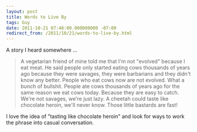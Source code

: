```yaml
---
layout: post
title: Words to Live By
tags: Guy
date: 2011-10-21 07:48:00.000000000 -07:00
redirect_from: /2011/10/21/words-to-live-by.html
---
```


A story I heard somewhere ...

> A vegetarian friend of mine told me that I'm not "evolved" because I eat meat.  He said people only started eating cows thousands of years ago because they were savages, they were barbarians and they didn't know any better.  People who eat cows now are not evolved.  What a bunch of bullshit.  People ate cows thousands of years ago for the same reason we eat cows today.  Because they are easy to catch.  We're not savages, we're just lazy.  A cheetah could taste like chocolate heroin, we'll never know.  Those little bastards are fast!

I love the idea of "tasting like chocolate heroin" and look for ways to work the phrase into casual conversation.
